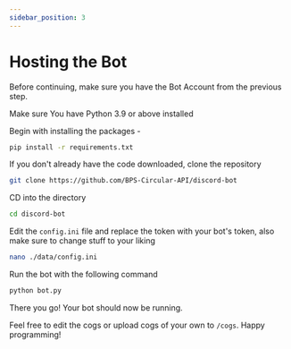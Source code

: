 ```yaml
---
sidebar_position: 3
---
```

# Hosting the Bot

Before continuing, make sure you have the Bot Account from the previous step.

Make sure You have Python 3.9 or above installed

Begin with installing the packages -
```bash
pip install -r requirements.txt 
```

If you don't already have the code downloaded, clone the repository
```bash
git clone https://github.com/BPS-Circular-API/discord-bot
```

CD into the directory
```bash
cd discord-bot
```
Edit the `config.ini` file and replace the token with your bot's token, also make sure to change stuff to your liking

```bash
nano ./data/config.ini
```



Run the bot with the following command
```bash
python bot.py
```


There you go! Your bot should now be running.

Feel free to edit the cogs or upload cogs of your own to `/cogs`. Happy programming!
